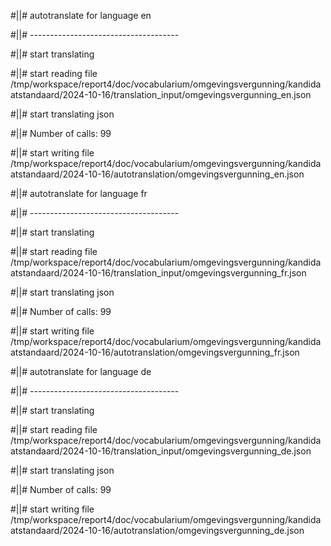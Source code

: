 #||# autotranslate for language en  

#||# -------------------------------------  

#||# start translating  

#||# start reading file /tmp/workspace/report4/doc/vocabularium/omgevingsvergunning/kandidaatstandaard/2024-10-16/translation_input/omgevingsvergunning_en.json  

#||# start translating json  

#||# Number of calls: 99  

#||# start writing file /tmp/workspace/report4/doc/vocabularium/omgevingsvergunning/kandidaatstandaard/2024-10-16/autotranslation/omgevingsvergunning_en.json  

#||# autotranslate for language fr  

#||# -------------------------------------  

#||# start translating  

#||# start reading file /tmp/workspace/report4/doc/vocabularium/omgevingsvergunning/kandidaatstandaard/2024-10-16/translation_input/omgevingsvergunning_fr.json  

#||# start translating json  

#||# Number of calls: 99  

#||# start writing file /tmp/workspace/report4/doc/vocabularium/omgevingsvergunning/kandidaatstandaard/2024-10-16/autotranslation/omgevingsvergunning_fr.json  

#||# autotranslate for language de  

#||# -------------------------------------  

#||# start translating  

#||# start reading file /tmp/workspace/report4/doc/vocabularium/omgevingsvergunning/kandidaatstandaard/2024-10-16/translation_input/omgevingsvergunning_de.json  

#||# start translating json  

#||# Number of calls: 99  

#||# start writing file /tmp/workspace/report4/doc/vocabularium/omgevingsvergunning/kandidaatstandaard/2024-10-16/autotranslation/omgevingsvergunning_de.json  

